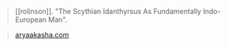 > [[rolinson]]. "The Scythian Idanthyrsus As Fundamentally Indo-European Man".

> [aryaakasha.com](https://aryaakasha.com/2020/06/14/the-scythian-idanthyrsus-as-fundamentally-indo-european-man/)